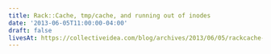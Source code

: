 ```yaml
---
title: Rack::Cache, tmp/cache, and running out of inodes
date: '2013-06-05T11:00:00-04:00'
draft: false
livesAt: https://collectiveidea.com/blog/archives/2013/06/05/rackcache-and-inode-usage
---
```

